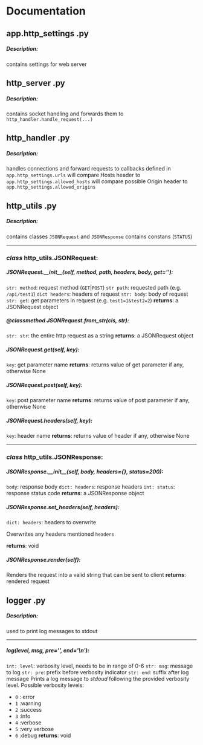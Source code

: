 


# Documentation

## app.http_settings .py
##### Description:
contains settings for web server

## http_server .py
##### Description:
contains socket handling and forwards them to `http_handler.handle_request(...)`

## http_handler .py
##### Description:
handles connections and forward requests to callbacks defined in `app.http_settings.urls`
will compare Hosts header to `app.http_settings.allowed_hosts`
will compare possible Origin header to `app.http_settings.allowed_origins`

## http_utils .py
##### Description:
contains classes `JSONRequest` and `JSONResponse`
contains constans (`STATUS`)

---
### *class* http_utils.JSONRequest:

##### JSONRequest.\_\_init\_\_(self, method, path, headers, body, get=''):
`str: method`: request method (`GET`|`POST`)
`str path`: requested path (e.g. `/api/test1`)
`dict headers`: headers of request
`str: body`: body of request
`str: get`: get parameters in request (e.g. `test1=1&test2=2`)
**returns**: a JSONRequest object
<br />

#####  @classmethod JSONRequest.from_str(cls, str):
`str: str`: the entire http request as a string
**returns**: a JSONRequest object
<br>

#####  JSONRequest.get(self, key):
`key`: get parameter name
**returns**: returns value of get parameter if any, otherwise None
<br>

#####  JSONRequest.post(self, key):
`key`: post parameter name
**returns**: returns value of post parameter if any, otherwise None
<br>

#####  JSONRequest.headers(self, key):
`key`: header name
**returns**: returns value of header if any, otherwise None

---
### *class* http_utils.JSONResponse:

#####  JSONResponse.\_\_init\_\_(self, body, headers={}, status=200):
`body`: response body
`dict: headers`: response headers
`int: status`: response status code
**returns**: a JSONResponse object
<br>

#####  JSONResponse.set_headers(self, headers):
`dict: headers`: headers to overwrite

Overwrites any headers mentioned `headers`

**returns**: void
<br>

#####  JSONResponse.render(self):
Renders the request into a valid string that can be sent to client
**returns**: rendered request

## logger .py
##### Description:
used to print log messages to stdout

---
##### log(level, msg, pre='', end='\n'):
`int: level`: verbosity level, needs to be in range of 0-6
`str: msg`: message to log
`str: pre`: prefix before verbosity indicator
`str: end`: suffix after log message
Prints a log message to *stdoud* following the provided verbosity level.
Possible verbosity levels:
- `0` : error
- `1` :warning
- `2` :success
- `3` :info
- `4` :verbose
- `5` :very verbose
- `6` :debug
**returns**: void
